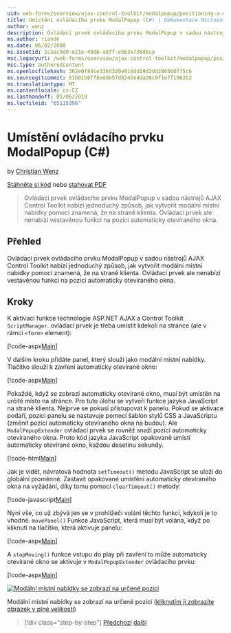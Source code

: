 ```yaml
---
uid: web-forms/overview/ajax-control-toolkit/modalpopup/positioning-a-modalpopup-cs
title: Umístění ovládacího prvku ModalPopup (C#) | Dokumentace Microsoftu
author: wenz
description: Ovládací prvek ovládacího prvku ModalPopup v sadou nástrojů AJAX Control Toolkit nabízí jednoduchý způsob, jak vytvořit modální místní nabídky pomocí znamená, že na straně klienta. Ale ovládací prvek nenabízí...
ms.author: riande
ms.date: 06/02/2008
ms.assetid: 1caac9d0-e21e-49d6-a8ff-e563a736d6ca
msc.legacyurl: /web-forms/overview/ajax-control-toolkit/modalpopup/positioning-a-modalpopup-cs
msc.type: authoredcontent
ms.openlocfilehash: 362e0f84ce336d320e016dd19d2dd286560f75c6
ms.sourcegitcommit: 51b01b6ff8edde57d8243e4da28c9f1e7f1962b2
ms.translationtype: MT
ms.contentlocale: cs-CZ
ms.lasthandoff: 05/06/2019
ms.locfileid: "65115396"
---
```

# <a name="positioning-a-modalpopup-c"></a>Umístění ovládacího prvku ModalPopup (C#)

by [Christian Wenz](https://github.com/wenz)

[Stáhněte si kód](http://download.microsoft.com/download/2/4/0/24052038-f942-4336-905b-b60ae56f0dd5/ModalPopup4.cs.zip) nebo [stahovat PDF](http://download.microsoft.com/download/b/6/a/b6ae89ee-df69-4c87-9bfb-ad1eb2b23373/modalpopup4CS.pdf)

> Ovládací prvek ovládacího prvku ModalPopup v sadou nástrojů AJAX Control Toolkit nabízí jednoduchý způsob, jak vytvořit modální místní nabídky pomocí znamená, že na straně klienta. Ovládací prvek ale nenabízí vestavěnou funkci na pozici automaticky otevíraného okna.

## <a name="overview"></a>Přehled

Ovládací prvek ovládacího prvku ModalPopup v sadou nástrojů AJAX Control Toolkit nabízí jednoduchý způsob, jak vytvořit modální místní nabídky pomocí znamená, že na straně klienta. Ovládací prvek ale nenabízí vestavěnou funkci na pozici automaticky otevíraného okna.

## <a name="steps"></a>Kroky

K aktivaci funkce technologie ASP.NET AJAX a Control Toolkit `ScriptManager`. ovládací prvek je třeba umístit kdekoli na stránce (ale v rámci `<form>` element):

[!code-aspx[Main](positioning-a-modalpopup-cs/samples/sample1.aspx)]

V dalším kroku přidáte panel, který slouží jako modální místní nabídky. Tlačítko slouží k zavření automaticky otevírané okno:

[!code-aspx[Main](positioning-a-modalpopup-cs/samples/sample2.aspx)]

Pokaždé, když se zobrazí automaticky otevírané okno, musí být umístěn na určité místo na stránce. Pro tuto úlohu se vytvoří funkce jazyka JavaScript na straně klienta. Nejprve se pokusí přistupovat k panelu. Pokud se aktivace podaří, pozici panelu se nastavuje pomocí šablon stylů CSS a JavaScriptu (změnit pozici automaticky otevíraného okna na budou). Ale `ModalPopupExtender` ovládací prvek se rovněž snaží pozici automaticky otevíraného okna. Proto kód jazyka JavaScript opakovaně umístí automaticky otevírané okno, každou desetinu sekundy.

[!code-html[Main](positioning-a-modalpopup-cs/samples/sample3.html)]

Jak je vidět, návratová hodnota `setTimeout()` metodu JavaScript se uloží do globální proměnné. Zastavit opakované umístění automaticky otevíraného okna na vyžádání, díky tomu pomocí `clearTimeout()` metody:

[!code-javascript[Main](positioning-a-modalpopup-cs/samples/sample4.js)]

Nyní vše, co už zbývá jen se v prohlížeči volání těchto funkcí, kdykoli je to vhodné. `movePanel()` Funkce JavaScript, která musí být volána, když po kliknutí na tlačítko, která aktivuje panelu:

[!code-aspx[Main](positioning-a-modalpopup-cs/samples/sample5.aspx)]

A `stopMoving()` funkce vstupu do play při zavření to může automaticky otevírané okno se aktivuje v `ModalPopupExtender` ovládacího prvku:

[!code-aspx[Main](positioning-a-modalpopup-cs/samples/sample6.aspx)]

[![Modální místní nabídky se zobrazí na určené pozici](positioning-a-modalpopup-cs/_static/image2.png)](positioning-a-modalpopup-cs/_static/image1.png)

Modální místní nabídky se zobrazí na určené pozici ([kliknutím ji zobrazíte obrázek v plné velikosti](positioning-a-modalpopup-cs/_static/image3.png))

> [!div class="step-by-step"]
> [Předchozí](handling-postbacks-from-a-modalpopup-cs.md)
> [další](launching-a-modal-popup-window-from-server-code-vb.md)
